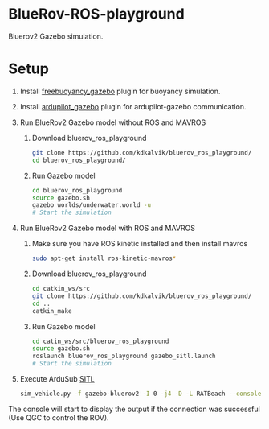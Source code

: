 # BlueRov-ROS-playground
Bluerov2 Gazebo simulation.

# Setup

1. Install [freebuoyancy_gazebo](https://github.com/bluerobotics/freebuoyancy_gazebo)
    plugin for buoyancy simulation.
    
2. Install [ardupilot_gazebo](https://github.com/khancyr/ardupilot_gazebo)
    plugin for ardupilot-gazebo communication.
    
3. Run BlueRov2 Gazebo model without ROS and MAVROS
    1. Download bluerov_ros_playground
        ```bash
        git clone https://github.com/kdkalvik/bluerov_ros_playground/
        cd bluerov_ros_playground/
        ```
 
    2. Run Gazebo model
        ```bash
        cd bluerov_ros_playground
        source gazebo.sh
        gazebo worlds/underwater.world -u
        # Start the simulation
        ```
        
3. Run BlueRov2 Gazebo model with ROS and MAVROS
    1. Make sure you have ROS kinetic installed and then install mavros 
        ```bash
        sudo apt-get install ros-kinetic-mavros*
        ```
    2. Download bluerov_ros_playground
        ```bash
        cd catkin_ws/src
        git clone https://github.com/kdkalvik/bluerov_ros_playground/
        cd ..
        catkin_make
        ```
 
    3. Run Gazebo model
        ```bash
        cd catin_ws/src/bluerov_ros_playground
        source gazebo.sh
        roslaunch bluerov_ros_playground gazebo_sitl.launch
        # Start the simulation
        ```
 
4. Execute ArduSub [SITL](https://http://ardupilot.org/dev/docs/setting-up-sitl-on-linux.html)
    ```bash
    sim_vehicle.py -f gazebo-bluerov2 -I 0 -j4 -D -L RATBeach --console
    ```

The console will start to display the output if the connection was successful (Use QGC to control the ROV).
